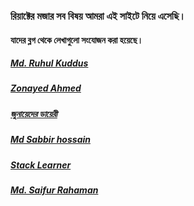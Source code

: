 ### রিয়াক্টের মজার সব বিষয় আমরা এই সাইটে নিয়ে এসেছি।

#### যাদের ব্লগ থেকে লেখাগুলো সংযোজন করা হয়েছে।

##### [Md. Ruhul Kuddus](https://github.com/mdruhulkuddus)
##### [Zonayed Ahmed](https://medium.com/@zonayedpca)
##### [জুনায়েদের ডায়েরী](https://medium.com/zonayeds-diary)
##### [Md Sabbir hossain](https://www.linkedin.com/pulse/react-js-%E0%A6%95-%E0%A6%95%E0%A6%A8-%E0%A6%95%E0%A6%AD%E0%A6%AC-md-sabbir-hossain)
##### [Stack Learner](https://stacklearner.com/lecture-36-react-functional-component-props-and-state#heading-working-with-props)
##### [Md. Saifur Rahaman](https://saifurpro.medium.com/%E0%A6%B0%E0%A6%BF%E0%A7%9F%E0%A7%87%E0%A6%95%E0%A7%8D%E0%A6%9F-%E0%A6%9C%E0%A7%87-%E0%A6%8F%E0%A6%B8-%E0%A6%8F-state-%E0%A6%B8%E0%A7%8D%E0%A6%9F%E0%A7%87%E0%A6%9F-%E0%A6%95%E0%A6%BF-%E0%A6%95%E0%A7%87%E0%A6%A8%E0%A7%8B-736fcda47051)
